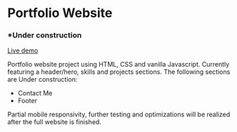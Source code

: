 # Portfolio Website

### \*Under construction

[Live demo](https://janseulin.github.io/portfolio-website/)

Portfolio website project using HTML, CSS and vanilla Javascript. Currently featuring a header/hero, skills and projects sections. The following sections are Under construction:

- Contact Me
- Footer

Partial mobile responsivity, further testing and optimizations will be realized after the full website is finished.
